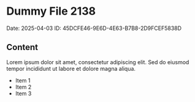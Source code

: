 # Dummy File 2138

Date: 2025-04-03
ID: 45DCFE46-9E6D-4E63-B7B8-2D9FCEF5838D

## Content

Lorem ipsum dolor sit amet, consectetur adipiscing elit.
Sed do eiusmod tempor incididunt ut labore et dolore magna aliqua.

* Item 1
* Item 2
* Item 3
